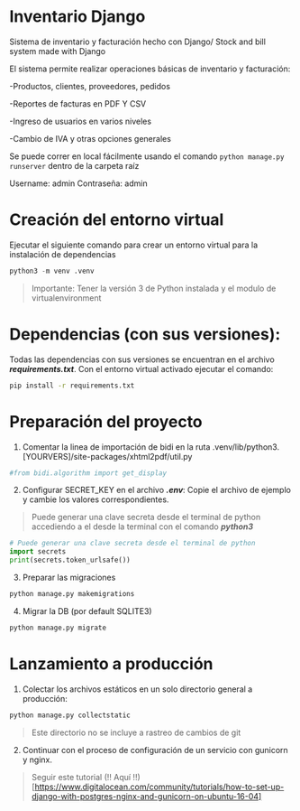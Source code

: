 # Inventario Django
Sistema de inventario y facturación hecho con Django/ Stock and bill system made with Django

El sistema permite realizar operaciones básicas de inventario y facturación:

-Productos, clientes, proveedores, pedidos

-Reportes de facturas en PDF Y CSV

-Ingreso de usuarios en varios niveles

-Cambio de IVA y otras opciones generales

Se puede correr en local fácilmente usando el comando ```python manage.py runserver``` dentro de la carpeta raíz

Username: admin
Contraseña: admin


# Creación del entorno virtual
Ejecutar el siguiente comando para crear un entorno virtual para la instalación de dependencias
```python
python3 -m venv .venv
```
> Importante: Tener la versión 3 de Python instalada y el modulo de virtualenvironment


# Dependencias (con sus versiones):
Todas las dependencias con sus versiones se encuentran en el archivo ***requirements.txt***.
Con el entorno virtual activado ejecutar el comando:
```bash
pip install -r requirements.txt
```


# Preparación del proyecto
1. Comentar la linea de importación de bidi en la ruta .venv/lib/python3.[YOURVERS]/site-packages/xhtml2pdf/util.py
```python
#from bidi.algorithm import get_display
```
2. Configurar SECRET_KEY en el archivo ***.env***:
Copie el archivo de ejemplo y cambie los valores correspondientes.
> Puede generar una clave secreta desde el terminal de python accediendo a el desde la terminal con el comando ***python3***
```python
# Puede generar una clave secreta desde el terminal de python
import secrets
print(secrets.token_urlsafe())
```
3. Preparar las migraciones
```python
python manage.py makemigrations
```
4. Migrar la DB (por default SQLITE3)
```python
python manage.py migrate
```

# Lanzamiento a producción
1. Colectar los archivos estáticos en un solo directorio general a producción:
```python
python manage.py collectstatic
```
> Este directorio no se incluye a rastreo de cambios de git
2. Continuar con el proceso de configuración de un servicio con gunicorn y nginx.
> Seguir este tutorial (!! Aquí !!)[https://www.digitalocean.com/community/tutorials/how-to-set-up-django-with-postgres-nginx-and-gunicorn-on-ubuntu-16-04]